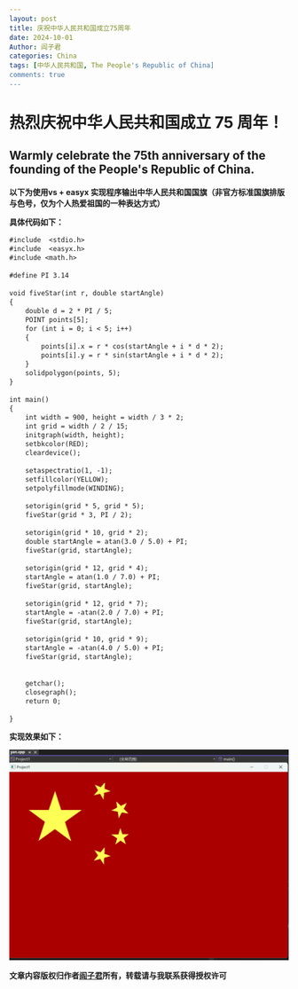 ```yaml
---
layout: post
title: 庆祝中华人民共和国成立75周年
date: 2024-10-01
Author: 阎子君
categories: China
tags: [中华人民共和国, The People's Republic of China]
comments: true
---
```


# 热烈庆祝中华人民共和国成立 75 周年！
## Warmly celebrate the 75th anniversary of the founding of the People's Republic of China.

**以下为使用vs + easyx 实现程序输出中华人民共和国国旗（非官方标准国旗排版与色号，仅为个人热爱祖国的一种表达方式）**

**具体代码如下：**

    #include  <stdio.h>
	#include  <easyx.h>
	#include <math.h>

	#define PI 3.14

	void fiveStar(int r, double startAngle)
	{
        double d = 2 * PI / 5;
        POINT points[5];
        for (int i = 0; i < 5; i++)
        {
            points[i].x = r * cos(startAngle + i * d * 2);
            points[i].y = r * sin(startAngle + i * d * 2);
        }
        solidpolygon(points, 5);
	}

	int main()
	{
        int width = 900, height = width / 3 * 2;
        int grid = width / 2 / 15;
        initgraph(width, height);
        setbkcolor(RED);
        cleardevice();

        setaspectratio(1, -1);
        setfillcolor(YELLOW);
        setpolyfillmode(WINDING);

        setorigin(grid * 5, grid * 5);
        fiveStar(grid * 3, PI / 2);

        setorigin(grid * 10, grid * 2);
        double startAngle = atan(3.0 / 5.0) + PI;
        fiveStar(grid, startAngle);

        setorigin(grid * 12, grid * 4);
        startAngle = atan(1.0 / 7.0) + PI;
        fiveStar(grid, startAngle);

        setorigin(grid * 12, grid * 7);
        startAngle = -atan(2.0 / 7.0) + PI;
        fiveStar(grid, startAngle);

        setorigin(grid * 10, grid * 9);
        startAngle = -atan(4.0 / 5.0) + PI;
        fiveStar(grid, startAngle);


        getchar();
        closegraph();
        return 0;

	}
	
**实现效果如下：**

<img src="/images/China/20241001China.png"/>

**文章内容版权归作者[阎子君](https://blog.zijun.us.kg/)所有，转载请与我联系获得授权许可**

